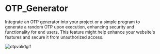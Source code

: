 # OTP_Generator
Integrate an OTP generator into your project or a simple program to generate a random OTP upon execution, enhancing security and functionality for end users. This feature might help enhance your website's features and secure it from unauthorized access.

![otpvalidgif](https://github.com/sjoshihypen/OTP_Generator/assets/79572922/d1a87d30-a718-4768-abfb-d28061964620)
